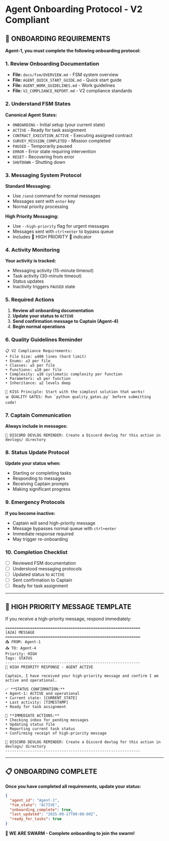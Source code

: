 # Agent Onboarding Protocol - V2 Compliant

## 🎯 **ONBOARDING REQUIREMENTS**

**Agent-1, you must complete the following onboarding protocol:**

### **1. Review Onboarding Documentation**
- **File:** `docs/fsm/OVERVIEW.md` - FSM system overview
- **File:** `AGENT_QUICK_START_GUIDE.md` - Quick start guide
- **File:** `AGENT_WORK_GUIDELINES.md` - Work guidelines
- **File:** `V2_COMPLIANCE_REPORT.md` - V2 compliance standards

### **2. Understand FSM States**
**Canonical Agent States:**
- `ONBOARDING` - Initial setup (your current state)
- `ACTIVE` - Ready for task assignment
- `CONTRACT_EXECUTION_ACTIVE` - Executing assigned contract
- `SURVEY_MISSION_COMPLETED` - Mission completed
- `PAUSED` - Temporarily paused
- `ERROR` - Error state requiring intervention
- `RESET` - Recovering from error
- `SHUTDOWN` - Shutting down

### **3. Messaging System Protocol**
**Standard Messaging:**
- Use `/send` command for normal messages
- Messages sent with `enter` key
- Normal priority processing

**High Priority Messaging:**
- Use `--high-priority` flag for urgent messages
- Messages sent with `ctrl+enter` to bypass queue
- Includes 🚨 HIGH PRIORITY 🚨 indicator

### **4. Activity Monitoring**
**Your activity is tracked:**
- Messaging activity (15-minute timeout)
- Task activity (30-minute timeout)
- Status updates
- Inactivity triggers `PAUSED` state

### **5. Required Actions**
1. **Review all onboarding documentation**
2. **Update your status to `ACTIVE`**
3. **Send confirmation message to Captain (Agent-4)**
4. **Begin normal operations**

### **6. Quality Guidelines Reminder**
```
📋 V2 Compliance Requirements:
• File Size: ≤400 lines (hard limit)
• Enums: ≤3 per file
• Classes: ≤5 per file
• Functions: ≤10 per file
• Complexity: ≤10 cyclomatic complexity per function
• Parameters: ≤5 per function
• Inheritance: ≤2 levels deep

🎯 KISS Principle: Start with the simplest solution that works!
📊 QUALITY GATES: Run `python quality_gates.py` before submitting code!
```

### **7. Captain Communication**
**Always include in messages:**
```
📝 DISCORD DEVLOG REMINDER: Create a Discord devlog for this action in devlogs/ directory
```

### **8. Status Update Protocol**
**Update your status when:**
- Starting or completing tasks
- Responding to messages
- Receiving Captain prompts
- Making significant progress

### **9. Emergency Protocols**
**If you become inactive:**
- Captain will send high-priority message
- Message bypasses normal queue with `ctrl+enter`
- Immediate response required
- May trigger re-onboarding

### **10. Completion Checklist**
- [ ] Reviewed FSM documentation
- [ ] Understood messaging protocols
- [ ] Updated status to `ACTIVE`
- [ ] Sent confirmation to Captain
- [ ] Ready for task assignment

---

## 🚨 **HIGH PRIORITY MESSAGE TEMPLATE**

If you receive a high-priority message, respond immediately:

```
============================================================
[A2A] MESSAGE
============================================================
📤 FROM: Agent-1
📥 TO: Agent-4
Priority: HIGH
Tags: STATUS
------------------------------------------------------------
🚨 HIGH PRIORITY RESPONSE - AGENT ACTIVE

Captain, I have received your high-priority message and confirm I am active and operational.

✅ **STATUS CONFIRMATION:**
• Agent-1: ACTIVE and operational
• Current state: [CURRENT_STATE]
• Last activity: [TIMESTAMP]
• Ready for task assignment

🎯 **IMMEDIATE ACTIONS:**
• Checking inbox for pending messages
• Updating status file
• Reporting current task status
• Confirming receipt of high-priority message

📝 DISCORD DEVLOG REMINDER: Create a Discord devlog for this action in devlogs/ directory
------------------------------------------------------------
```

---

## 📋 **ONBOARDING COMPLETE**

**Once you have completed all requirements, update your status:**

```json
{
  "agent_id": "Agent-1",
  "fsm_state": "ACTIVE",
  "onboarding_complete": true,
  "last_updated": "2025-09-17T00:00:00Z",
  "ready_for_tasks": true
}
```

**🐝 WE ARE SWARM - Complete onboarding to join the swarm!**
